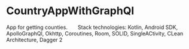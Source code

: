 # CountryAppWithGraphQl
App for getting counties.
&nbsp;&nbsp;&nbsp;&nbsp;&nbsp;&nbsp;Stack technologies: Kotlin, Android SDK, ApolloGraphQl, Okhttp, Coroutines, Room, SOLID, SingleACtivity, CLean Architecture, Dagger 2
